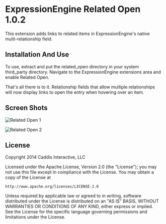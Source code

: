 # ExpressionEngine Related Open 1.0.2

This extension adds links to related items in ExpressionEngine's native multi-relationship field.

## Installation And Use

To use, extract and put the related_open directory in your system third_party directory. Navigate to the ExpressionEngine extensions area and enable Related Open.

That's all there is to it. Relationship fields that allow multiple relationships will now display links to open the entry when hovering over an item.

## Screen Shots

![Related Open 1](http://files.caddis.co/addons/related-open/available.jpg)

![Related Open 2](http://files.caddis.co/addons/related-open/selected.jpg)

## License

Copyright 2014 Caddis Interactive, LLC

Licensed under the Apache License, Version 2.0 (the "License");
you may not use this file except in compliance with the License.
You may obtain a copy of the License at

	http://www.apache.org/licenses/LICENSE-2.0

Unless required by applicable law or agreed to in writing, software
distributed under the License is distributed on an "AS IS" BASIS,
WITHOUT WARRANTIES OR CONDITIONS OF ANY KIND, either express or implied.
See the License for the specific language governing permissions and
limitations under the License.